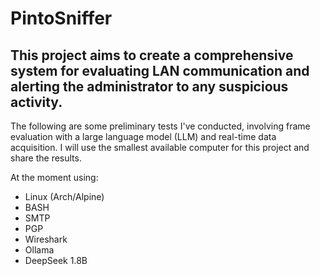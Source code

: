 # PintoSniffer

## This project aims to create a comprehensive system for evaluating LAN communication and alerting the administrator to any suspicious activity.

The following are some preliminary tests I've conducted, involving frame evaluation with a large language model (LLM) and real-time data acquisition. I will use the smallest available computer for this project and share the results.

At the moment using:
- Linux (Arch/Alpine)
- BASH
- SMTP
- PGP
- Wireshark
- Ollama
- DeepSeek 1.8B
